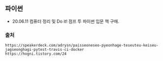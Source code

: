 ## 파이썬

+ 20.06.11 컴퓨터 정리 및 Do it! 점프 투 파이썬 입문 책 구매.

### 출처
```
https://speakerdeck.com/adrysn/paisseoneseo-pyeonhage-teseuteu-keiseu-jagseonghagi-pytest-travis-ci-docker
https://hogni.tistory.com/24
```
 
